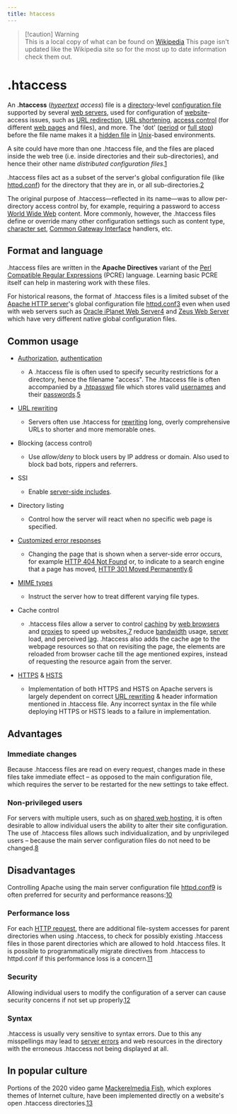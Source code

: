 ```yaml
---
title: htaccess
---
```



 > 
 > \[!caution\] Warning  
 > This is a local copy of what can be found on [Wikipedia](https://en.wikipedia.org/wiki/.htaccess) This page isn't updated like the Wikipedia site so for the most up to date information check them out. 

# .htaccess

An **.htaccess** (*[hypertext](https://en.wikipedia.org/wiki/Hypertext "Hypertext") access*) file is a [directory](https://en.wikipedia.org/wiki/Directory_(file_systems) "Directory (file systems)")-level [configuration file](https://en.wikipedia.org/wiki/Configuration_file "Configuration file") supported by several [web servers](https://en.wikipedia.org/wiki/Web_server "Web server"), used for configuration of [website](https://en.wikipedia.org/wiki/Website "Website")-access issues, such as [URL redirection](https://en.wikipedia.org/wiki/URL_redirection "URL redirection"), [URL shortening](https://en.wikipedia.org/wiki/URL_shortening "URL shortening"), [access control](https://en.wikipedia.org/wiki/Computer_access_control "Computer access control") (for different [web pages](https://en.wikipedia.org/wiki/Web_page "Web page") and files), and more. The 'dot' ([period](https://en.wikipedia.org/wiki/Full_stop "Full stop") or [full stop](https://en.wikipedia.org/wiki/Full_stop "Full stop")) before the file name makes it a [hidden file](https://en.wikipedia.org/wiki/Hidden_file_and_hidden_directory "Hidden file and hidden directory") in [Unix](https://en.wikipedia.org/wiki/Unix "Unix")-based environments.

A site could have more than one .htaccess file, and the files are placed inside the web tree (i.e. inside directories and their sub-directories), and hence their other name *distributed configuration files*.[1](https://en.wikipedia.org/wiki/.htaccess#cite_note-1)

.htaccess files act as a subset of the server's global configuration file (like [httpd.conf](https://en.wikipedia.org/wiki/Httpd.conf "Httpd.conf")) for the directory that they are in, or all sub-directories.[2](https://en.wikipedia.org/wiki/.htaccess#cite_note-2)

The original purpose of .htaccess—reflected in its name—was to allow per-directory access control by, for example, requiring a password to access [World Wide Web](https://en.wikipedia.org/wiki/World_Wide_Web "World Wide Web") content. More commonly, however, the .htaccess files define or override many other configuration settings such as content type, [character set](https://en.wikipedia.org/wiki/Character_set "Character set"), [Common Gateway Interface](https://en.wikipedia.org/wiki/Common_Gateway_Interface "Common Gateway Interface") handlers, etc.

## Format and language

.htaccess files are written in the **Apache Directives** variant of the [Perl Compatible Regular Expressions](https://en.wikipedia.org/wiki/Perl_Compatible_Regular_Expressions "Perl Compatible Regular Expressions") (PCRE) language. Learning basic PCRE itself can help in mastering work with these files.

For historical reasons, the format of .htaccess files is a limited subset of the [Apache HTTP server](https://en.wikipedia.org/wiki/Apache_HTTP_server "Apache HTTP server")'s global configuration file [httpd.conf](https://en.wikipedia.org/wiki/Httpd.conf "Httpd.conf")[3](https://en.wikipedia.org/wiki/.htaccess#cite_note-3) even when used with web servers such as [Oracle iPlanet Web Server](https://en.wikipedia.org/wiki/Oracle_iPlanet_Web_Server "Oracle iPlanet Web Server")[4](https://en.wikipedia.org/wiki/.htaccess#cite_note-4) and [Zeus Web Server](https://en.wikipedia.org/wiki/Zeus_Web_Server "Zeus Web Server") which have very different native global configuration files.

## Common usage

* [Authorization](https://en.wikipedia.org/wiki/Authorization), [authentication](https://en.wikipedia.org/wiki/Authentication "Authentication")
  
  * A .htaccess file is often used to specify security restrictions for a directory, hence the filename "access". The .htaccess file is often accompanied by a [.htpasswd](https://en.wikipedia.org/wiki/.htpasswd ".htpasswd") file which stores valid [usernames](https://en.wikipedia.org/wiki/Username "Username") and their [passwords](https://en.wikipedia.org/wiki/Password "Password").[5](https://en.wikipedia.org/wiki/.htaccess#cite_note-5)
* [URL rewriting](https://en.wikipedia.org/wiki/URL_rewriting "URL rewriting")
  
  * Servers often use .htaccess for [rewriting](https://en.wikipedia.org/wiki/Rewriting "Rewriting") long, overly comprehensive URLs to shorter and more memorable ones.
* Blocking (access control)
  
  * Use *allow/deny* to block users by IP address or domain. Also used to block bad bots, rippers and referrers.
* SSI
  
  * Enable [server-side includes](https://en.wikipedia.org/wiki/Server-side_include "Server-side include").
* Directory listing
  
  * Control how the server will react when no specific web page is specified.
* [Customized error responses](https://en.wikipedia.org/wiki/Custom_error_page "Custom error page")
  
  * Changing the page that is shown when a server-side error occurs, for example [HTTP 404 Not Found](https://en.wikipedia.org/wiki/HTTP_404 "HTTP 404") or, to indicate to a search engine that a page has moved, [HTTP 301 Moved Permanently](https://en.wikipedia.org/wiki/HTTP_301 "HTTP 301").[6](https://en.wikipedia.org/wiki/.htaccess#cite_note-6)
* [MIME types](https://en.wikipedia.org/wiki/MIME_types "MIME types")
  
  * Instruct the server how to treat different varying file types.
* Cache control
  
  * .htaccess files allow a server to control [caching](https://en.wikipedia.org/wiki/Web_cache "Web cache") by [web browsers](https://en.wikipedia.org/wiki/Web_browser "Web browser") and [proxies](https://en.wikipedia.org/wiki/Caching_proxy "Caching proxy") to speed up websites,[7](https://en.wikipedia.org/wiki/.htaccess#cite_note-7) reduce [bandwidth](https://en.wikipedia.org/wiki/Bandwidth_(computing) "Bandwidth (computing)") usage, [server](https://en.wikipedia.org/wiki/Web_server "Web server") load, and perceived [lag](https://en.wikipedia.org/wiki/Latency_(engineering) "Latency (engineering)"). .htaccess also adds the cache age to the webpage resources so that on revisiting the page, the elements are reloaded from browser cache till the age mentioned expires, instead of requesting the resource again from the server.
* [HTTPS](https://en.wikipedia.org/wiki/HTTPS "HTTPS") & [HSTS](https://en.wikipedia.org/wiki/HTTP_Strict_Transport_Security "HTTP Strict Transport Security")
  
  * Implementation of both HTTPS and HSTS on Apache servers is largely dependent on correct [URL rewriting](https://en.wikipedia.org/wiki/URL_rewriting "URL rewriting") & header information mentioned in .htaccess file. Any incorrect syntax in the file while deploying HTTPS or HSTS leads to a failure in implementation.

## Advantages

### Immediate changes

Because .htaccess files are read on every request, changes made in these files take immediate effect – as opposed to the main configuration file, which requires the server to be restarted for the new settings to take effect.

### Non-privileged users

For servers with multiple users, such as on [shared web hosting](https://en.wikipedia.org/wiki/Shared_web_hosting_service "Shared web hosting service"), it is often desirable to allow individual users the ability to alter their site configuration. The use of .htaccess files allows such individualization, and by unprivileged users – because the main server configuration files do not need to be changed.[8](https://en.wikipedia.org/wiki/.htaccess#cite_note-8)

## Disadvantages

Controlling Apache using the main server configuration file [httpd.conf](https://en.wikipedia.org/wiki/Httpd.conf "Httpd.conf")[9](https://en.wikipedia.org/wiki/.htaccess#cite_note-9) is often preferred for security and performance reasons:[10](https://en.wikipedia.org/wiki/.htaccess#cite_note-10)

### Performance loss

For each [HTTP request](https://en.wikipedia.org/wiki/HTTP_request "HTTP request"), there are additional file-system accesses for parent directories when using .htaccess, to check for possibly existing .htaccess files in those parent directories which are allowed to hold .htaccess files. It is possible to programmatically migrate directives from .htaccess to httpd.conf if this performance loss is a concern.[11](https://en.wikipedia.org/wiki/.htaccess#cite_note-11)

### Security

Allowing individual users to modify the configuration of a server can cause security concerns if not set up properly.[12](https://en.wikipedia.org/wiki/.htaccess#cite_note-12)

### Syntax

.htaccess is usually very sensitive to syntax errors. Due to this any misspellings may lead to [server errors](https://en.wikipedia.org/wiki/List_of_HTTP_status_codes#5xx_server_errors "List of HTTP status codes") and web resources in the directory with the erroneous .htaccess not being displayed at all.

## In popular culture

Portions of the 2020 video game [Mackerelmedia Fish](https://en.wikipedia.org/wiki/Mackerelmedia_Fish "Mackerelmedia Fish"), which explores themes of Internet culture, have been implemented directly on a website's open .htaccess directories.[13](https://en.wikipedia.org/wiki/.htaccess#cite_note-13)
